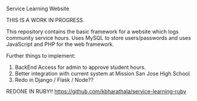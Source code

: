 Service Learning Website

THIS IS A WORK IN PROGRESS.

This repository contains the basic framework for a website which logs community service hours. Uses MySQL to store users/passwords
and uses JavaScript and PHP for the web framework.

Further things to implement:
1) BackEnd Access for admin to approve student hours.
2) Better integration with current system at Mission San Jose High School
3) Redo in Django / Flask / Node??

REDONE IN RUBY!!
https://github.com/kbharathala/service-learning-ruby
